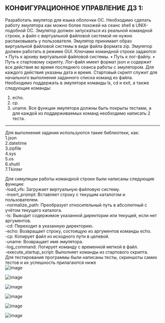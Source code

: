 КОНФИГУРАЦИОННОЕ УПРАВЛЕНИЕ ДЗ 1:
--------------------------------------------------------------------------------
Разработать эмулятор для языка оболочки ОС. Необходимо сделать работу
эмулятора как можно более похожей на сеанс shell в UNIX-подобной ОС.
Эмулятор должен запускаться из реальной командной строки, а файл с
виртуальной файловой системой не нужно распаковывать у пользователя.
Эмулятор принимает образ виртуальной файловой системы в виде файла формата
zip. Эмулятор должен работать в режиме GUI.
Ключами командной строки задаются:
• Путь к архиву виртуальной файловой системы.
• Путь к лог-файлу.
• Путь к стартовому скрипту.
Лог-файл имеет формат json и содержит все действия во время последнего
сеанса работы с эмулятором. Для каждого действия указаны дата и время.
Стартовый скрипт служит для начального выполнения заданного списка
команд из файла.
Необходимо поддержать в эмуляторе команды ls, cd и exit, а также
следующие команды:
1. echo.
2. cp.
3. uname.
Все функции эмулятора должны быть покрыты тестами, а для каждой из
поддерживаемых команд необходимо написать 2 теста.
--------------------------------------------------------------------------------
Для выполнения задания используются такие библиотеки, как:  
1.json  
2.datetime  
3.zipfile  
4.sys  
5.os  
6.shutil  
7.Tkinter  

Для симуляции работы командной строки были написаны следующие функции:  
-load_vfs: Загружает виртуальную файловую систему.  
-insert_prompt: Вставляет строку с текущим каталогом и пользователем.  
-normalize_path: Преобразует относительный путь в абсолютный с учётом текущего каталога.  
-ls: Выводит содержимое указанной директории или текущей, если нет аргументов.  
-cd: Переходит в указанную директорию.  
-echo: Возвращает строку, состоящую из аргументов команды echo.  
-cp: Копирует файл из исходного пути в целевой.  
-uname: Возвращает имя эмулятора.  
-log_command: Логирует команду с временной меткой в файл.  
-execute_startup_script: Выполняет команды из стартового скрипта.  
Для тестирования программы были написаны тесты, скриншоты самих тестов и их успешность прилагаются ниже  
![image](https://github.com/user-attachments/assets/0b14099f-bd8c-49ca-934f-0d5bb8a0d126)

![image](https://github.com/user-attachments/assets/24068042-d6b2-4892-ab60-8a9549903132)

![image](https://github.com/user-attachments/assets/7880bd37-54ae-44f8-a4b3-d31675c8222f)

![image](https://github.com/user-attachments/assets/8c4b326f-8ef3-48b8-88b4-99fd0ff3ddf9)

![image](https://github.com/user-attachments/assets/54e7e583-5fe2-4155-a801-9248c8de3c05)

![image](https://github.com/user-attachments/assets/58d21adc-b8f4-4135-8bac-3c5eb3c48668)

